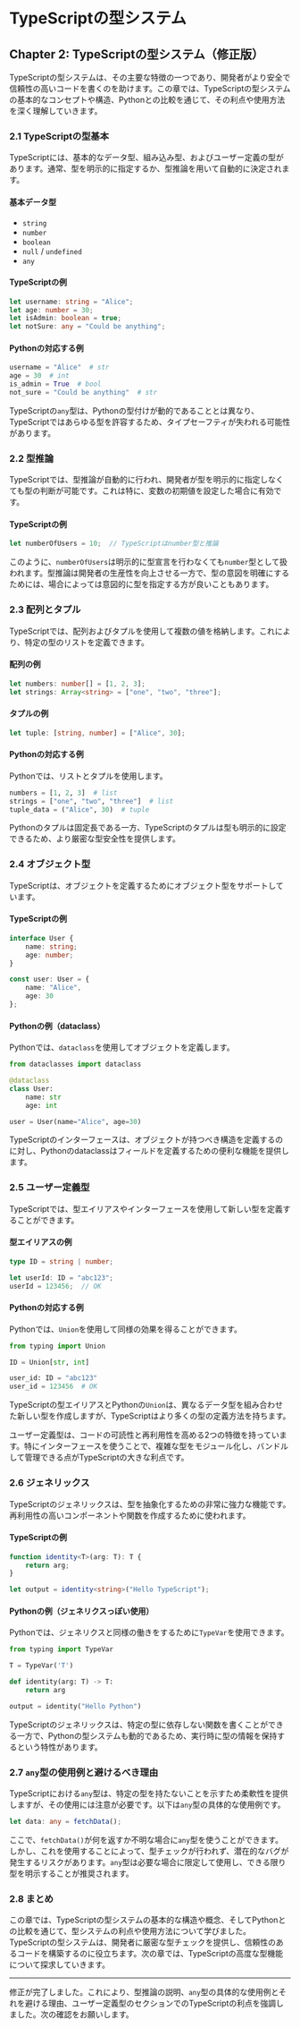 # TypeScriptの型システム

## Chapter 2: TypeScriptの型システム（修正版）

TypeScriptの型システムは、その主要な特徴の一つであり、開発者がより安全で信頼性の高いコードを書くのを助けます。この章では、TypeScriptの型システムの基本的なコンセプトや構造、Pythonとの比較を通じて、その利点や使用方法を深く理解していきます。

### 2.1 TypeScriptの型基本

TypeScriptには、基本的なデータ型、組み込み型、およびユーザー定義の型があります。通常、型を明示的に指定するか、型推論を用いて自動的に決定されます。

#### 基本データ型

- `string`
- `number`
- `boolean`
- `null` / `undefined`
- `any`

#### TypeScriptの例

```typescript
let username: string = "Alice";
let age: number = 30;
let isAdmin: boolean = true;
let notSure: any = "Could be anything";
```

#### Pythonの対応する例

```python
username = "Alice"  # str
age = 30  # int
is_admin = True  # bool
not_sure = "Could be anything"  # str
```

TypeScriptの`any`型は、Pythonの型付けが動的であることとは異なり、TypeScriptではあらゆる型を許容するため、タイプセーフティが失われる可能性があります。

### 2.2 型推論

TypeScriptでは、型推論が自動的に行われ、開発者が型を明示的に指定しなくても型の判断が可能です。これは特に、変数の初期値を設定した場合に有効です。

#### TypeScriptの例

```typescript
let numberOfUsers = 10;  // TypeScriptはnumber型と推論
```

このように、`numberOfUsers`は明示的に型宣言を行わなくても`number`型として扱われます。型推論は開発者の生産性を向上させる一方で、型の意図を明確にするためには、場合によっては意図的に型を指定する方が良いこともあります。

### 2.3 配列とタプル

TypeScriptでは、配列およびタプルを使用して複数の値を格納します。これにより、特定の型のリストを定義できます。

#### 配列の例

```typescript
let numbers: number[] = [1, 2, 3];
let strings: Array<string> = ["one", "two", "three"];
```

#### タプルの例

```typescript
let tuple: [string, number] = ["Alice", 30];
```

#### Pythonの対応する例

Pythonでは、リストとタプルを使用します。

```python
numbers = [1, 2, 3]  # list
strings = ["one", "two", "three"]  # list
tuple_data = ("Alice", 30)  # tuple
```

Pythonのタプルは固定長である一方、TypeScriptのタプルは型も明示的に設定できるため、より厳密な型安全性を提供します。

### 2.4 オブジェクト型

TypeScriptは、オブジェクトを定義するためにオブジェクト型をサポートしています。

#### TypeScriptの例

```typescript
interface User {
    name: string;
    age: number;
}

const user: User = {
    name: "Alice",
    age: 30
};
```

#### Pythonの例（dataclass）

Pythonでは、`dataclass`を使用してオブジェクトを定義します。

```python
from dataclasses import dataclass

@dataclass
class User:
    name: str
    age: int

user = User(name="Alice", age=30)
```

TypeScriptのインターフェースは、オブジェクトが持つべき構造を定義するのに対し、Pythonのdataclassはフィールドを定義するための便利な機能を提供します。

### 2.5 ユーザー定義型

TypeScriptでは、型エイリアスやインターフェースを使用して新しい型を定義することができます。

#### 型エイリアスの例

```typescript
type ID = string | number;

let userId: ID = "abc123";
userId = 123456;  // OK
```

#### Pythonの対応する例

Pythonでは、`Union`を使用して同様の効果を得ることができます。

```python
from typing import Union

ID = Union[str, int]

user_id: ID = "abc123"
user_id = 123456  # OK
```

TypeScriptの型エイリアスとPythonの`Union`は、異なるデータ型を組み合わせた新しい型を作成しますが、TypeScriptはより多くの型の定義方法を持ちます。

ユーザー定義型は、コードの可読性と再利用性を高める2つの特徴を持っています。特にインターフェースを使うことで、複雑な型をモジュール化し、バンドルして管理できる点がTypeScriptの大きな利点です。

### 2.6 ジェネリックス

TypeScriptのジェネリックスは、型を抽象化するための非常に強力な機能です。再利用性の高いコンポーネントや関数を作成するために使われます。

#### TypeScriptの例

```typescript
function identity<T>(arg: T): T {
    return arg;
}

let output = identity<string>("Hello TypeScript");
```

#### Pythonの例（ジェネリクスっぽい使用）

Pythonでは、ジェネリクスと同様の働きをするために`TypeVar`を使用できます。

```python
from typing import TypeVar

T = TypeVar('T')

def identity(arg: T) -> T:
    return arg

output = identity("Hello Python")
```

TypeScriptのジェネリックスは、特定の型に依存しない関数を書くことができる一方で、Pythonの型システムも動的であるため、実行時に型の情報を保持するという特性があります。

### 2.7 `any`型の使用例と避けるべき理由

TypeScriptにおける`any`型は、特定の型を持たないことを示すため柔軟性を提供しますが、その使用には注意が必要です。以下は`any`型の具体的な使用例です。

```typescript
let data: any = fetchData();
```

ここで、`fetchData()`が何を返すか不明な場合に`any`型を使うことができます。しかし、これを使用することによって、型チェックが行われず、潜在的なバグが発生するリスクがあります。`any`型は必要な場合に限定して使用し、できる限り型を明示することが推奨されます。

### 2.8 まとめ

この章では、TypeScriptの型システムの基本的な構造や概念、そしてPythonとの比較を通じて、型システムの利点や使用方法について学びました。TypeScriptの型システムは、開発者に厳密な型チェックを提供し、信頼性のあるコードを構築するのに役立ちます。次の章では、TypeScriptの高度な型機能について探求していきます。

---

修正が完了しました。これにより、型推論の説明、`any`型の具体的な使用例とそれを避ける理由、ユーザー定義型のセクションでのTypeScriptの利点を強調しました。次の確認をお願いします。

